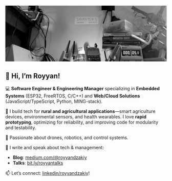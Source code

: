 ![header](https://github.com/royyandzakiy/royyandzakiy/blob/master/docs/header.png)

## 👋 Hi, I’m Royyan!
💻 **Software Engineer & Engineering Manager** specializing in **Embedded Systems** (ESP32, FreeRTOS, C/C++) and **Web/Cloud Solutions** (JavaScript/TypeScript, Python, MING-stack).

📡 I build tech for **rural and agricultural applications**—smart agriculture devices, environmental sensors, and health wearables. I love **rapid prototyping**, optimizing for reliability, and improving code for modularity and testability.

🚀 Passionate about drones, robotics, and control systems.

📖 I write and speak about tech & management:
- **Blog**: [medium.com/@royyandzakiy](https://www.medium.com/@royyandzakiy)
- **Talks**: [bit.ly/royyantalks](https://bit.ly/royyantalks)

📫 Let’s connect: [linkedin/royyandzakiy](https://www.linkedin.com/in/royyandzakiy/)!
